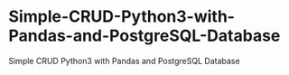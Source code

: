 # Simple-CRUD-Python3-with-Pandas-and-PostgreSQL-Database
Simple CRUD Python3 with Pandas and PostgreSQL Database
